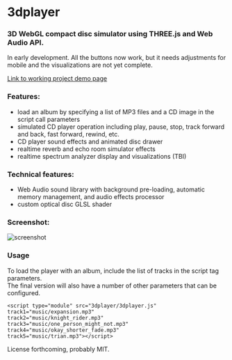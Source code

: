 # 3dplayer
### 3D WebGL compact disc simulator using THREE.js and Web Audio API.

In early development.  All the buttons now work, but it needs adjustments for mobile 
and the visualizations are not yet complete.

[Link to working project demo page](https://paulslocum.github.io/3dplayer/)

### Features: 
 - load an album by specifying a list of MP3 files and a CD image in the script call parameters
 - simulated CD player operation including play, pause, stop, track forward and back, fast forward, rewind, etc.
 - CD player sound effects and animated disc drawer
 - realtime reverb and echo room simulator effects
 - realtime spectrum analyzer display and visualizations (TBI)
 
### Technical features:
 - Web Audio sound library with background pre-loading, automatic memory management, and audio effects processor
 - custom optical disc GLSL shader

### Screenshot: 

![screenshot](https://paulslocum.github.io/3dplayer/notes/screenshot.jpg)

### Usage

To load the player with an album, include the list of tracks in the script tag parameters.  
The final version will also have a number of other parameters that can be configured.

```
<script type="module" src="3dplayer/3dplayer.js"
track1="music/expansion.mp3" 
track2="music/knight_rider.mp3" 
track3="music/one_person_might_not.mp3"
track4="music/okay_shorter_fade.mp3"
track5="music/trian.mp3"></script>
```

License forthcoming, probably MIT.
